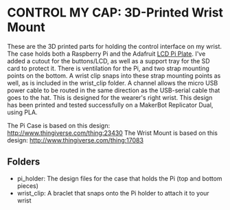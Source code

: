 CONTROL MY CAP: 3D-Printed Wrist Mount
======================================
These are the 3D printed parts for holding the control interface on my wrist. The case holds both a Raspberry Pi and the Adafruit [LCD Pi Plate](http://www.adafruit.com/products/1115). I've added a cutout for the buttons/LCD, as well as a support tray for the SD card to protect it.  There is ventilation for the Pi, and two strap mounting points on the bottom. A wrist clip snaps into these strap mounting points as well, as is included in the wrist_clip folder. A channel allows the micro USB power cable to be routed in the same direction as the USB-serial cable that goes to the hat.  This is designed for the wearer's right wrist. This design has been printed and tested successfully on a MakerBot Replicator Dual, using PLA.  
  
The Pi Case is based on this design: http://www.thingiverse.com/thing:23430
The Wrist Mount is based on this design: http://www.thingiverse.com/thing:17083

Folders
-----
* pi_holder: The design files for the case that holds the Pi (top and bottom pieces)
* wrist_clip: A braclet that snaps onto the Pi holder to attach it to your wrist


